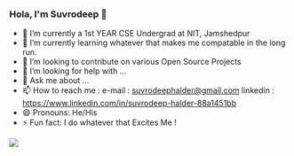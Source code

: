 ### Hola, I'm Suvrodeep  👋



- 🔭 I’m currently a 1st YEAR CSE Undergrad at NIT, Jamshedpur 
- 🌱 I’m currently learning whatever that makes me compatable in the long run.
- 👯 I’m looking to contribute on various Open Source Projects
- 🤔 I’m looking for help with ...
- 💬 Ask me about ...
- 📫 How to reach me :   e-mail : suvrodeephalder@gmail.com     linkedin : https://www.linkedin.com/in/suvrodeep-halder-88a1451bb
- 😄 Pronouns: He/His
- ⚡ Fun fact: I do whatever that Excites Me !


<img src="https://github-readme-stats.vercel.app/api?username=Syntax0002&&show_icons=true&title_color=ffffff&icon_color=bb2acf&text_color=daf7dc&bg_color=151515">

